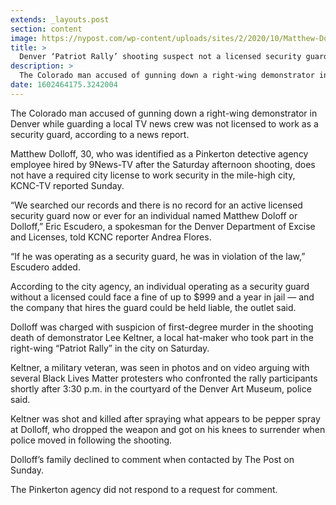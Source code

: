 ```yaml
--- 
extends: _layouts.post 
section: content 
image: https://nypost.com/wp-content/uploads/sites/2/2020/10/Matthew-Dolloff.jpg?quality=90&strip=all&w=1200 
title: > 
  Denver ‘Patriot Rally’ shooting suspect not a licensed security guard 
description: > 
  The Colorado man accused of gunning down a right-wing demonstrator in Denver while guarding a local TV news crew was not licensed to work as a security guard, according to a news report.Matthew Dolloff, 30, who was identified as a Pinkerton detective agency employee hired by 9News-TV after the Saturday afternoon shooting, does not have a required city license to work security in the mile-high city, KCNC-TV reported Sunday.“We searched our records and there is no record for an active licensed security guard now or ever for an individual named Matthew Doloff or Dolloff,” Eric Escudero, a spokesman for the Denver Department of Excise and Licenses, told KCNC reporter Andrea Flores.“If he was operating as a security guard, he was in violation of the law,” Escudero added.According to the city agency, an individual operating as a security guard without a licensed could face a fine of up to $999 and a year in jail — and the company that hires the guard could be held liable, the outlet said. 
date: 1602464175.3242004 
--- 
```

The Colorado man accused of gunning down a right-wing demonstrator in Denver while guarding a local TV news crew was not licensed to work as a security guard, according to a news report.

Matthew Dolloff, 30, who was identified as a Pinkerton detective agency employee hired by 9News-TV after the Saturday afternoon shooting, does not have a required city license to work security in the mile-high city, KCNC-TV reported Sunday.

“We searched our records and there is no record for an active licensed security guard now or ever for an individual named Matthew Doloff or Dolloff,” Eric Escudero, a spokesman for the Denver Department of Excise and Licenses, told KCNC reporter Andrea Flores.

“If he was operating as a security guard, he was in violation of the law,” Escudero added.

According to the city agency, an individual operating as a security guard without a licensed could face a fine of up to $999 and a year in jail — and the company that hires the guard could be held liable, the outlet said.

Dolloff was charged with suspicion of first-degree murder in the shooting death of demonstrator Lee Keltner, a local hat-maker who took part in the right-wing “Patriot Rally” in the city on Saturday.

Keltner, a military veteran, was seen in photos and on video arguing with several Black Lives Matter protesters who confronted the rally participants shortly after 3:30 p.m. in the courtyard of the Denver Art Museum, police said.

Keltner was shot and killed after spraying what appears to be pepper spray at Dolloff, who dropped the weapon and got on his knees to surrender when police moved in following the shooting.

Dolloff’s family declined to comment when contacted by The Post on Sunday.

The Pinkerton agency did not respond to a request for comment.